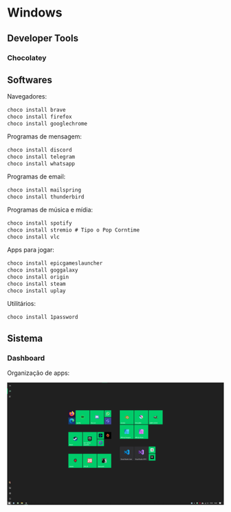 # Windows

## Developer Tools

### Chocolatey

## Softwares

Navegadores:

```shell
choco install brave
choco install firefox
choco install googlechrome
```

Programas de mensagem:

```shell
choco install discord
choco install telegram
choco install whatsapp
```

Programas de email:

```shell
choco install mailspring
choco install thunderbird
```

Programas de música e mídia:

```shell
choco install spotify
choco install stremio # Tipo o Pop Corntime
choco install vlc
```

Apps para jogar:

```shell
choco install epicgameslauncher
choco install goggalaxy
choco install origin
choco install steam
choco install uplay
```

Utilitários:

```shell
choco install 1password
```

## Sistema

### Dashboard

Organização de apps:

![Organização da dashboard dos meus apps](./screenshots/windows-dashboard.png)
